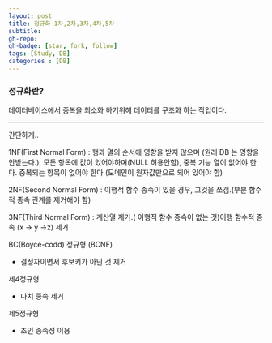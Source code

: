 ```yaml
---
layout: post
title: 정규화 1차,2차,3차,4차,5차
subtitle: 
gh-repo: 
gh-badge: [star, fork, follow]
tags: [Study, DB]
categories : [DB]
---
```


### 정규화란?

데이터베이스에서 중복을 최소화 하기위해 데이터를 구조화 하는 작업이다.

---
간단하게..

1NF(First Normal Form) : 행과 열의 순서에 영향을 받지 않으며 (원래 DB 는 영향을 안받는다.), 모든 항목에 값이 있어야하며(NULL 허용안함), 중복 기능 열이 없어야 한다. 중복되는 항목이 없어야 한다 (도메인이 원자값만으로 되어 있어야 함)

2NF(Second Normal Form) : 이행적 함수 종속이 있을 경우, 그것을 쪼갬.(부분 함수적 종속 관계를 제거해야 함)

3NF(Third Normal Form) : 계산열 제거.( 이행적 함수 종속이 없는 것)이행 함수적 종속 (x -> y ->z) 제거

BC(Boyce-codd) 정규형 (BCNF)

 - 결정자이면서 후보키가 아닌 것 제거

제4정규형
 - 다치 종속 제거

제5정규형
 - 조인 종속성 이용